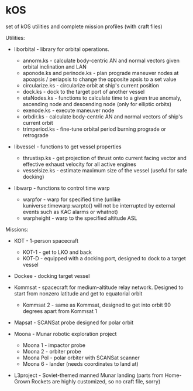 # kOS
set of kOS utilities and complete mission profiles (with craft files)

Utilities:
* liborbital - library for orbital operations.
  * annorm.ks - calculate body-centric AN and normal vectors given orbital inclination and LAN
  * aponode.ks and perinode.ks - plan prograde maneuver nodes at apoapsis / periapsis to change the opposite apsis to a set value
  * circularize.ks - circularize orbit at ship's current position
  * dock.ks - dock to the target port of another vessel
  * etaNodes.ks - functions to calculate time to a given true anomaly, ascending node and descending node (only for elliptic orbits)
  * exenode.ks - execute maneuver node
  * orbdir.ks - calculate body-centric AN and normal vectors of ship's current orbit
  * trimperiod.ks - fine-tune orbital period burning prograde or retrograde
  
* libvessel - functions to get vessel properties
  * thrustisp.ks - get projection of thrust onto current facing vector and effective exhaust velocity for all active engines
  * vesselsize.ks - estimate maximum size of the vessel (useful for safe docking)
  
* libwarp - functions to control time warp
  * warpfor - warp for specified time (unlike kuniverse:timewarp:warpto() will not be interrupted by external events such as KAC alarms or whatnot)
  * warpheight - warp to the specified altitude ASL
  
Missions:
* KOT - 1-person spacecraft
  * KOT-1 - get to LKO and back
  * KOT-D - equipped with a docking port, designed to dock to a target vessel

* Dockee - docking target vessel

* Kommsat - spacecraft for medium-altitude relay network. Designed to start from nonzero latitude and get to equatorial orbit
  * Kommsat 2 - same as Kommsat, designed to get into orbit 90 degrees apart from Kommsat 1

* Mapsat - SCANSat probe designed for polar orbit

* Moona - Munar robotic exploration project
  * Moona 1 - impactor probe
  * Moona 2 - orbiter probe
  * Moona Pol - polar orbiter with SCANSat scanner
  * Moona 6 - lander (needs coordinates to land at)

* L3project - Soviet-themed manned Munar landing (parts from Home-Grown Rockets are highly customized, so no craft file, sorry)
